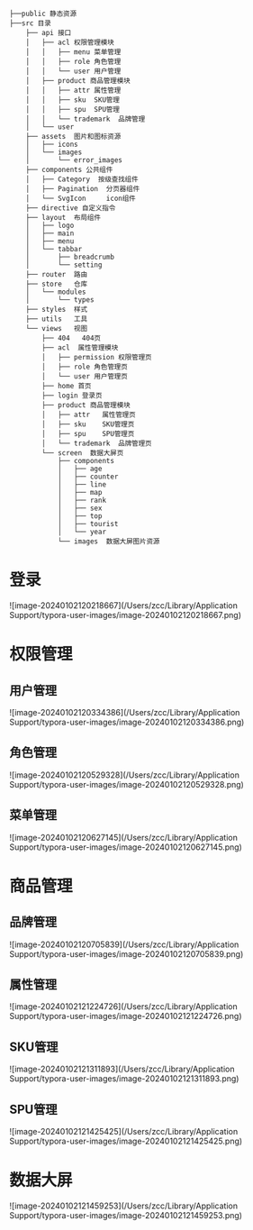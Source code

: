 ```
├──public 静态资源
├──src 目录
    ├── api 接口
    │   ├── acl 权限管理模块
    │   │   ├── menu 菜单管理
    │   │   ├── role 角色管理
    │   │   └── user 用户管理
    │   ├── product 商品管理模块
    │   │   ├── attr 属性管理
    │   │   ├── sku  SKU管理
    │   │   ├── spu  SPU管理
    │   │   └── trademark  品牌管理
    │   └── user
    ├── assets  图片和图标资源
    │   ├── icons
    │   └── images
    │       └── error_images
    ├── components 公共组件
    │   ├── Category  按级查找组件
    │   ├── Pagination	分页器组件
    │   └── SvgIcon    	icon组件
    ├── directive 自定义指令
    ├── layout  布局组件
    │   ├── logo
    │   ├── main
    │   ├── menu
    │   └── tabbar
    │       ├── breadcrumb
    │       └── setting
    ├── router  路由
    ├── store   仓库
    │   └── modules
    │       └── types
    ├── styles  样式
    ├── utils   工具
    └── views  	视图
        ├── 404   404页
        ├── acl  属性管理模块
        │   ├── permission 权限管理页
        │   ├── role 角色管理页
        │   └── user 用户管理页
        ├── home 首页
        ├── login 登录页
        ├── product 商品管理模块
        │   ├── attr   属性管理页
        │   ├── sku    SKU管理页
        │   ├── spu    SPU管理页
        │   └── trademark  品牌管理页
        └── screen  数据大屏页
            ├── components
            │   ├── age
            │   ├── counter
            │   ├── line
            │   ├── map
            │   ├── rank
            │   ├── sex
            │   ├── top
            │   ├── tourist
            │   └── year
            └── images  数据大屏图片资源
```

# 登录

![image-20240102120218667](/Users/zcc/Library/Application Support/typora-user-images/image-20240102120218667.png)

# 权限管理

## 用户管理

![image-20240102120334386](/Users/zcc/Library/Application Support/typora-user-images/image-20240102120334386.png)

## 角色管理

![image-20240102120529328](/Users/zcc/Library/Application Support/typora-user-images/image-20240102120529328.png)

## 菜单管理

![image-20240102120627145](/Users/zcc/Library/Application Support/typora-user-images/image-20240102120627145.png)

# 商品管理

## 品牌管理

![image-20240102120705839](/Users/zcc/Library/Application Support/typora-user-images/image-20240102120705839.png)

## 属性管理

![image-20240102121224726](/Users/zcc/Library/Application Support/typora-user-images/image-20240102121224726.png)

## SKU管理

![image-20240102121311893](/Users/zcc/Library/Application Support/typora-user-images/image-20240102121311893.png)

## SPU管理

![image-20240102121425425](/Users/zcc/Library/Application Support/typora-user-images/image-20240102121425425.png)

# 数据大屏

![image-20240102121459253](/Users/zcc/Library/Application Support/typora-user-images/image-20240102121459253.png)
